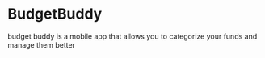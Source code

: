 # BudgetBuddy
budget buddy is a mobile app that allows you to categorize your funds and manage them better

